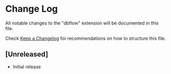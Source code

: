 # Change Log

All notable changes to the "dbflow" extension will be documented in this file.

Check [Keep a Changelog](http://keepachangelog.com/) for recommendations on how to structure this file.

## [Unreleased]

- Initial release
